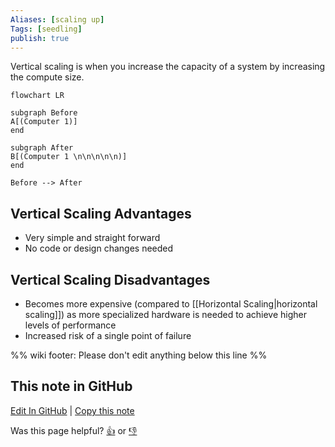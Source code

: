 ```yaml
---
Aliases: [scaling up]
Tags: [seedling]
publish: true
---
```


Vertical scaling is when you increase the capacity of a system by increasing the compute size.

```mermaid
flowchart LR

subgraph Before
A[(Computer 1)]
end

subgraph After
B[(Computer 1 \n\n\n\n\n)]
end

Before --> After
```

## Vertical Scaling Advantages

- Very simple and straight forward
- No code or design changes needed

## Vertical Scaling Disadvantages

- Becomes more expensive (compared to [[Horizontal Scaling|horizontal scaling]]) as more specialized hardware is needed to achieve higher levels of performance
- Increased risk of a single point of failure

%% wiki footer: Please don't edit anything below this line %%

## This note in GitHub

<span class="git-footer">[Edit In GitHub](https://github.dev/data-engineering-community/data-engineering-wiki/blob/main/Concepts/Vertical%20Scaling.md "git-hub-edit-note") | [Copy this note](https://raw.githubusercontent.com/data-engineering-community/data-engineering-wiki/main/Concepts/Vertical%20Scaling.md "git-hub-copy-note")</span>

<span class="git-footer">Was this page helpful?
[👍](https://tally.so/r/mOaxjk?rating=Yes&url=https://dataengineering.wiki/Concepts/Vertical+Scaling) or [👎](https://tally.so/r/mOaxjk?rating=No&url=https://dataengineering.wiki/Concepts/Vertical+Scaling)</span>
